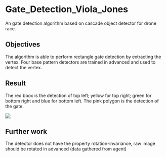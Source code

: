 # Gate_Detection_Viola_Jones
An gate detection algorithm based on cascade object detector for drone race.
## Objectives
The algorithm is able to perform rectangle gate detection by extracting the vertex. Four base pattern detectors are trained in advanced and used to detect the vertex.
## Result
The red bbox is the detection of top left; yellow for top right; green for bottom right and blue for bottom left. The pink polygon is the detection of the gate.  

![](https://github.com/0Jiahao/Gate_Detection_Viola_Jones/blob/master/result/result.gif)
## Further work
The detector does not have the property rotation-invariance, raw image should be rotated in advanced (data gathered from agent)
